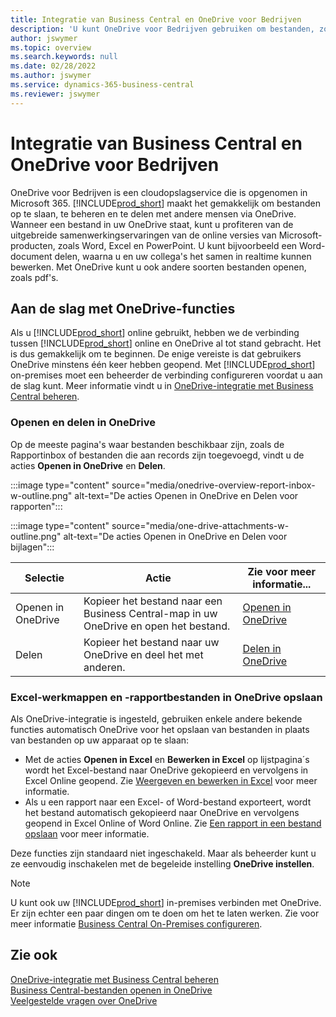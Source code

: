 ```yaml
---
title: Integratie van Business Central en OneDrive voor Bedrijven
description: 'U kunt OneDrive voor Bedrijven gebruiken om bestanden, zoals rapporten of bestandsbijlagen, op te slaan, te beheren en te delen. Ook als u het spelt als One Drive.'
author: jswymer
ms.topic: overview
ms.search.keywords: null
ms.date: 02/28/2022
ms.author: jswymer
ms.service: dynamics-365-business-central
ms.reviewer: jswymer
---
```


# <a name="business-central-and-onedrive-integration"></a>Integratie van Business Central en OneDrive voor Bedrijven

OneDrive voor Bedrijven is een cloudopslagservice die is opgenomen in Microsoft 365. [!INCLUDE[prod_short](includes/prod_short.md)] maakt het gemakkelijk om bestanden op te slaan, te beheren en te delen met andere mensen via OneDrive. Wanneer een bestand in uw OneDrive staat, kunt u profiteren van de uitgebreide samenwerkingservaringen van de online versies van Microsoft-producten, zoals Word, Excel en PowerPoint. U kunt bijvoorbeeld een Word-document delen, waarna u en uw collega's het samen in realtime kunnen bewerken. Met OneDrive kunt u ook andere soorten bestanden openen, zoals pdf's. 

## <a name="get-started-with-onedrive-features"></a>Aan de slag met OneDrive-functies

Als u [!INCLUDE[prod_short](includes/prod_short.md)] online gebruikt, hebben we de verbinding tussen [!INCLUDE[prod_short](includes/prod_short.md)] online en OneDrive al tot stand gebracht. Het is dus gemakkelijk om te beginnen. De enige vereiste is dat gebruikers OneDrive minstens één keer hebben geopend. Met [!INCLUDE[prod_short](includes/prod_short.md)] on-premises moet een beheerder de verbinding configureren voordat u aan de slag kunt. Meer informatie vindt u in [OneDrive-integratie met Business Central beheren](admin-onedrive-integration.md).

<!-- We've created the connection between [!INCLUDE[prod_short](includes/prod_short.md)] online and OneDrive, so it's easy to get started. The only requirement is that users have opened OneDrive at least one time. -->

### <a name="open-and-share-in-onedrive"></a>Openen en delen in OneDrive

Op de meeste pagina's waar bestanden beschikbaar zijn, zoals de Rapportinbox of bestanden die aan records zijn toegevoegd, vindt u de acties **Openen in OneDrive** en **Delen**.

:::image type="content" source="media/onedrive-overview-report-inbox-w-outline.png" alt-text="De acties Openen in OneDrive en Delen voor rapporten":::


:::image type="content" source="media/one-drive-attachments-w-outline.png" alt-text="De acties Openen in OneDrive en Delen voor bijlagen":::

|Selectie|Actie|Zie voor meer informatie...|
|---------|-----|----------------|
|Openen in OneDrive|Kopieer het bestand naar een Business Central-map in uw OneDrive en open het bestand.|[Openen in OneDrive](across-share-onedrive.md#open-in-onedrive) |
|Delen|Kopieer het bestand naar uw OneDrive en deel het met anderen.|[Delen in OneDrive](across-share-onedrive.md#share) |

### <a name="save-excel-workbooks-and-report-files-in-onedrive"></a>Excel-werkmappen en -rapportbestanden in OneDrive opslaan

Als OneDrive-integratie is ingesteld, gebruiken enkele andere bekende functies automatisch OneDrive voor het opslaan van bestanden in plaats van bestanden op uw apparaat op te slaan:

- Met de acties **Openen in Excel** en **Bewerken in Excel** op lijstpagina´s wordt het Excel-bestand naar OneDrive gekopieerd en vervolgens in Excel Online geopend. Zie [Weergeven en bewerken in Excel](across-work-with-excel.md) voor meer informatie.
- Als u een rapport naar een Excel- of Word-bestand exporteert, wordt het bestand automatisch gekopieerd naar OneDrive en vervolgens geopend in Excel Online of Word Online. Zie [Een rapport in een bestand opslaan](ui-work-report.md#saving-a-report-to-a-file) voor meer informatie.

Deze functies zijn standaard niet ingeschakeld. Maar als beheerder kunt u ze eenvoudig inschakelen met de begeleide instelling **OneDrive instellen**.

<!--
When you use the **Open in OneDrive** action for the first time, [!INCLUDE[prod_short](includes/prod_short.md)] does the following in your OneDrive:

1. Creates a folder named [!INCLUDE[prod_short](includes/prod_short.md)]. 
2. In the [!INCLUDE[prod_short](includes/prod_short.md)] folder, it creates another folder with the same name as the company you're working in. If you work in more than one company, it will create a folder for the company you're working in when you use the **Open in OneDrive** action. 
3. Puts a copy of the file you selected in the folder, and then opens the file. The next time you use the action, it only copies and opens the file. 

The folder and its content are private until you decide to share them with others. For example, you might decide to share content with one or more of your coworkers, or even people outside of your organization. For more information, see [Share OneDrive files and folders](https://support.microsoft.com/office/share-onedrive-files-and-folders-9fcc2f7d-de0c-4cec-93b0-a82024800c07) in the content for OneDrive.
-->

> [!NOTE]
> U kunt ook uw [!INCLUDE[prod_short](includes/prod_short.md)] in-premises verbinden met OneDrive. Er zijn echter een paar dingen om te doen om het te laten werken. Zie voor meer informatie [Business Central On-Premises configureren](admin-onedrive-integration-onpremises.md).

## <a name="see-also"></a>Zie ook

[OneDrive-integratie met Business Central beheren](admin-onedrive-integration.md)  
[Business Central-bestanden openen in OneDrive](across-share-onedrive.md)  
[Veelgestelde vragen over OneDrive](admin-onedrive-faq.md)  

